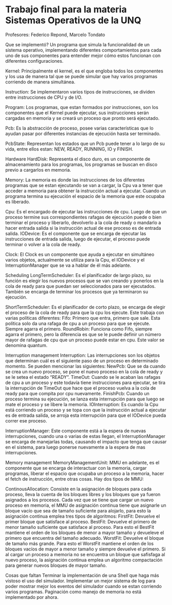 Trabajo final para la materia Sistemas Operativos de la UNQ
=======

Profesores: Federico Repond, Marcelo Tondato

Que se implementó?
Un programa que simula la funcionalidad de un sistema operativo, implementando diferentes comportamientos para cada uno de sus componentes para entender mejor cómo estos funcionan con diferentes configuraciones.

Kernel: Principalmente el kernel, es el que engloba todos los componentes y los usa de manera tal que se puede simular que hay varios programas corriendo de manera simultánea.

Instruction: Se implementaron varios tipos de instrucciones,  se dividen entre instrucciones de CPU y de I/O.

Program: Los programas, que estan formados por instrucciones, son los componentes que el Kernel puede ejecutar, sus instrucciones serán cargadas en memoria y se creará un proceso que pronto será ejecutado.

Pcb: Es la abstracción de proceso, posee varias características que lo ayudan pasar por diferentes instancias de ejecución hasta ser terminado.

PcbState: Representan los estados que un Pcb puede tener a lo largo de su vida, entre ellos estan: NEW, READY, RUNNING, IO y FINISH.

Hardware
HardDisk: Representa el disco duro, es un componente de almacenamiento para los programas, los programas se buscan en disco previo a cargarlos en memoria.

Memory: La memoria es donde las instrucciones de los diferentes programas que se estan ejecutando se van a cargar, la Cpu va a tener que acceder a memoria para obtener la instrucción actual a ejecutar. Cuando un programa termina su ejecución el espacio de la memoria que este ocupaba es liberado.

Cpu: Es el encargado de ejecutar las instrucciones de cpu. Luego de que un proceso termine sus correspondientes rafagas de ejecución puede o bien terminar el proceso y liberarlo, devolverlo a la cola de ready o mandarlo a hacer entrada salida si la instrucción actual de ese proceso es de entrada salida.
IODevice: Es el componente que se encarga de ejecutar las instrucciones de entrada salida, luego de ejecutar, el proceso puede terminar o volver a la cola de ready.

Clock: El Clock es un componente que ayuda a ejecutar en simultáneo varios objetos, actualmente se utiliza para la Cpu, el IODevice y el InterruptionManager que se va a hablar de él más adelante.

Scheduling
LongTermScheduler:  Es el planificador de largo plazo, su función es elegir los nuevos procesos que se van creando y ponerlos en la cola de ready para que puedan ser seleccionados para ser ejecutados. También se encarga de terminar los procesos que ya terminaron su ejecución.

ShortTermScheduler: Es el planificador de corto plazo, se encarga de elegir el proceso de la cola de ready para que la cpu los ejecute. Este trabaja con varias políticas diferentes:
Fifo: Primero que entra, primero que sale. Esta política solo da una rafaga de cpu a un proceso para que se ejecute. Siempre agarra el primero.
RoundRobin: Funciona como Fifo, siempre agarra el primero, pero la diferencia es que se le puede definir un número mayor de rafagas de cpu que un proceso puede estar en cpu. Este valor se denomina quantum.

Interruption management
Interruption: Las interrupciones son los objetos que determinan cuál es el siguiente paso de un proceso en determinado momento. Se pueden mencionar las siguientes:
NewPcb: Que se da cuando se crea un nuevo proceso, se pone el nuevo proceso en la cola de ready y se le setea el estado “READY”.
TimeOut: Cuando se le acaban las rafagas de cpu a un proceso y este todavía tiene instrucciones para ejecutar, se tira la interrupción de TimeOut que hace que el proceso vuelva a la cola de ready para que compita por cpu nuevamente.
FinishPcb: Cuando un proceso termina su ejecución, se lanza esta interrupción para que luego se mate el proceso y se libere la memoria.
IOInterruption: Es cuando la Cpu está corriendo un proceso y se topa con que la instrucción actual a ejecutar es de entrada salida, se arroja esta interrupción para que el IODevice pueda correr ese proceso.

InterruptionManager: Este componente está a la espera de nuevas interrupciones, cuando una o varias de estas llegan, el InterruptionManager se encarga de manejarlas todas, causando el impacto que tenga que causar en el sistema, para luego ponerse nuevamente a la espera de mas interrupciones.

Memory management
MemoryManagementUnit: MMU en adelante, es el componente que se encarga de interactuar con la memoria, cargar programas, liberar el espacio que ocupaba un proceso a la memoria, hacer el fetch de instrucción, entre otras cosas. Hay dos tipos de MMU:

ContinousAllocation: Consiste en la asignación de bloques para cada proceso, lleva la cuenta de los bloques libres y los bloques que ya fueron asignados a los procesos. Cada vez que se tiene que cargar un nuevo proceso en memoria, el MMU de asignación continua tiene que asignarle un bloque vacío que sea de tamaño suficiente para alojarlo, para esto la asignación continua emplea tres tipos de algoritmos:
FirstFit: Devuelve el primer bloque que satisface al proceso.
BestFit: Devuelve el primero de menor tamaño suficiente que satisface al proceso. Para esto el BestFit mantiene el orden de los bloques de menor a mayor tamaño y devueleve el primero que encuentra del tamaño adecuado.
WorstFit: Devuelve el bloque de tamaño más grande. Para esto el WorstFit mantiene el orden de los bloques vacíos de mayor a menor tamaño y siempre devuelve el primero.
Si al cargar un proceso a memoria no se encuentra un bloque que safisfaga al nuevo proceso, la asignación continua emplea un algoritmo compactación para generar nuevos bloques de mayor tamaño.

Cosas que faltan
Terminar la implementación de una Shell que haga más vistoso el uso del simulador.
Implementar un mejor sistema de log para  poder mostrar mejor los eventos del simulador cuando se estan corriendo varios programas.
Paginación como manejo de memoria no está implementado por ahora.
